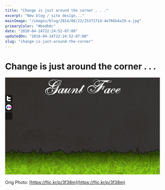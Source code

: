 ```yaml
---
title: "Change is just around the corner . . ."
excerpt: "New blog / site design..."
mainImage: "/images/blog/2014/06/22/25371714-4e766b4a29-o.jpg"
primaryColor: "#bedb6c"
date: "2010-04-24T22:24:52-07:00"
updatedOn: "2010-04-24T22:24:52-07:00"
slug: "change-is-just-around-the-corner"
---
```


# Change is just around the corner . . . 

![The new page design for Gaunt Face](/images/blog/2010/04/Page-Design.png "1024")

Orig Photo: [https://flic.kr/p/3f38m](https://flic.kr/p/3f38m)
